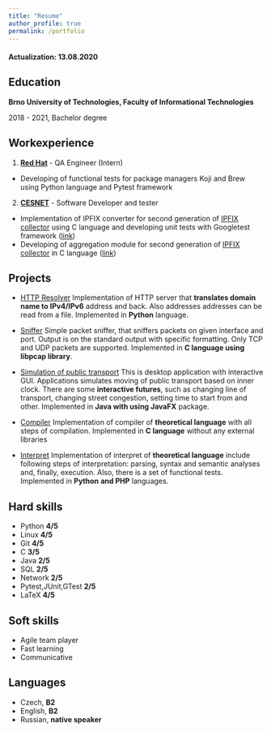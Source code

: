 ```yaml
---
title: "Resume"
author_profile: true
permalink: /portfolio
---
```


#### Actualization: 13.08.2020
## Education

**Brno University of Technologies, Faculty of Informational Technologies**

2018 - 2021, Bachelor degree


## Workexperience
1. **[Red Hat](https://www.redhat.com/)** - QA Engineer (Intern)
+ Developing of functional tests for package managers Koji and Brew using Python
language and Pytest framework

2. **[CESNET](https://www.cesnet.cz/)** - Software Developer and tester
+ Implementation of IPFIX converter for second generation of
[IPFIX collector](https://github.com/CESNET/ipfixcol2) using C language and
developing unit tests with Googletest framework
([link](\href{https://github.com/x00Pavel/libfds/tree/json/src/converters))
+ Developing of aggregation module for second generation of
[IPFIX collector](https://github.com/CESNET/ipfixcol2) in C language
([link](https://github.com/x00Pavel/libfds/tree/agregator/src/aggregator))


## Projects
+ [HTTP Resolver](https://github.com/x00Pavel/HTTP_resolver)
Implementation of HTTP server that **translates domain name to IPv4/IPv6**
address and back. Also addresses addresses can be read from a file. Implemented
in **Python** language.

+ [Sniffer](https://github.com/x00Pavel/Sniffer)
Simple packet sniffer, that sniffers packets on given interface and port.
Output is on the standard output with specific formatting. Only TCP and UDP
packets are supported. Implemented in **C language using libpcap library**.

+ [Simulation of public transport](https://github.com/x00Pavel/IJA-1)
This is desktop application with interactive GUI. Applications simulates moving
of public transport based on inner clock. There are some **interactive futures**,
such as changing line of transport, changing street congestion, setting time to
start from and other. Implemented in **Java with using JavaFX** package.

+ [Compiler](https://github.com/x00Pavel/IFJ-compiler)
Implementation of compiler of **theoretical language** with all steps of
compilation. Implemented in **C language** without any external libraries

+ [Interpret](https://github.com/x00Pavel/Interpret)
Implementation of interpret of **theoretical language** include following steps
of interpretation: parsing, syntax and semantic analyses and, finally,
execution. Also, there is a set of functional tests. Implemented in **Python**
**and PHP** languages.


## Hard skills
+ Python **4/5**
+ Linux **4/5**
+ Git **4/5**
+ C **3/5**
+ Java **2/5**
+ SQL **2/5**
+ Network **2/5**
+ Pytest,JUnit,GTest **2/5**
+ LaTeX **4/5**


## Soft skills
+ Agile team player
+ Fast learning
+ Communicative

## Languages
+ Czech, **B2**
+ English, **B2**
+ Russian, **native speaker**

